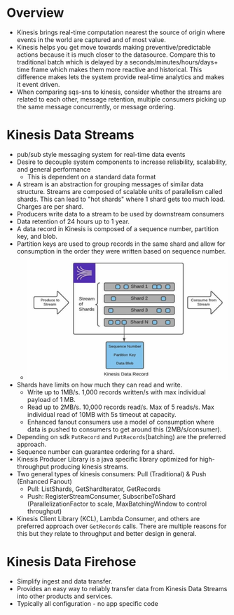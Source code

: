# Overview
* Kinesis brings real-time computation nearest the source of origin where events in the world are captured and of most value.
* Kinesis helps you get move towards making preventive/predictable actions because it is much closer to the datasource. 
Compare this to traditional batch which is delayed by a seconds/minutes/hours/days+ time frame which makes them more 
reactive and historical. This difference makes lets the system provide real-time analytics and makes it event driven.
* When comparing sqs-sns to kinesis, consider  whether the streams are related to each other, message retention, multiple 
consumers picking up the same message concurrently, or message ordering.

# Kinesis Data Streams
* pub/sub style messaging system for real-time data events
* Desire to decouple system components to increase reliability, scalability, and general performance
  * This is dependent on a standard data format
* A stream is an abstraction for grouping messages of similar data structure. Streams are composed of scalable units of 
parallelism called shards. This can lead to "hot shards" where 1 shard gets too much load. Charges are per shard.
* Producers write data to a stream to be used by downstream consumers
* Data retention of 24 hours up to 1 year.
* A data record in Kinesis is composed of a sequence number, partition key, and blob.
* Partition keys are used to group records in the same shard and allow for consumption in the order they were written
based on sequence number.
  * ![streams-shards-records.png](diagrams%2Fstreams-shards-records.png)
* Shards have limits on how much they can read and write. 
  * Write up to 1MB/s. 1,000 records written/s with max individual payload of 1 MB.
  * Read up to 2MB/s. 10,000 records read/s. Max of 5 reads/s. Max individual read of 10MB with 5s timeout at capacity.
  * Enhanced fanout consumers  use a model of consumption where data is pushed to consumers to get around this (2MB/s/consumer).
* Depending on sdk `PutRecord` and `PutRecords`(batching) are the preferred approach.
* Sequence number can guarantee ordering for a shard.
* Kinesis Producer Library is a java specific library optimized for high-throughput producing kinesis streams.
* Two general types of kinesis consumers: Pull (Traditional) & Push (Enhanced Fanout)
  * Pull: ListShards, GetShardIterator, GetRecords
  * Push: RegisterStreamConsumer, SubscribeToShard (ParallelizationFactor to scale, MaxBatchingWindow to control throughput)
* Kinesis Client Library (KCL), Lambda Consumer, and others are preferred approach over `GetRecords` calls. There are multiple reasons for 
this but they relate to throughput and better design in general.

# Kinesis Data Firehose
* Simplify ingest and data transfer.
* Provides an easy way to reliably transfer data from Kinesis Data Streams into other products and services.
* Typically all configuration - no app specific code